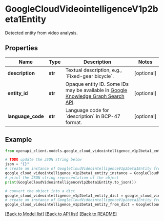# GoogleCloudVideointelligenceV1p2beta1Entity

Detected entity from video analysis.

## Properties

Name | Type | Description | Notes
------------ | ------------- | ------------- | -------------
**description** | **str** | Textual description, e.g., &#x60;Fixed-gear bicycle&#x60;. | [optional] 
**entity_id** | **str** | Opaque entity ID. Some IDs may be available in [Google Knowledge Graph Search API](https://developers.google.com/knowledge-graph/). | [optional] 
**language_code** | **str** | Language code for &#x60;description&#x60; in BCP-47 format. | [optional] 

## Example

```python
from openapi_client.models.google_cloud_videointelligence_v1p2beta1_entity import GoogleCloudVideointelligenceV1p2beta1Entity

# TODO update the JSON string below
json = "{}"
# create an instance of GoogleCloudVideointelligenceV1p2beta1Entity from a JSON string
google_cloud_videointelligence_v1p2beta1_entity_instance = GoogleCloudVideointelligenceV1p2beta1Entity.from_json(json)
# print the JSON string representation of the object
print(GoogleCloudVideointelligenceV1p2beta1Entity.to_json())

# convert the object into a dict
google_cloud_videointelligence_v1p2beta1_entity_dict = google_cloud_videointelligence_v1p2beta1_entity_instance.to_dict()
# create an instance of GoogleCloudVideointelligenceV1p2beta1Entity from a dict
google_cloud_videointelligence_v1p2beta1_entity_from_dict = GoogleCloudVideointelligenceV1p2beta1Entity.from_dict(google_cloud_videointelligence_v1p2beta1_entity_dict)
```
[[Back to Model list]](../README.md#documentation-for-models) [[Back to API list]](../README.md#documentation-for-api-endpoints) [[Back to README]](../README.md)



